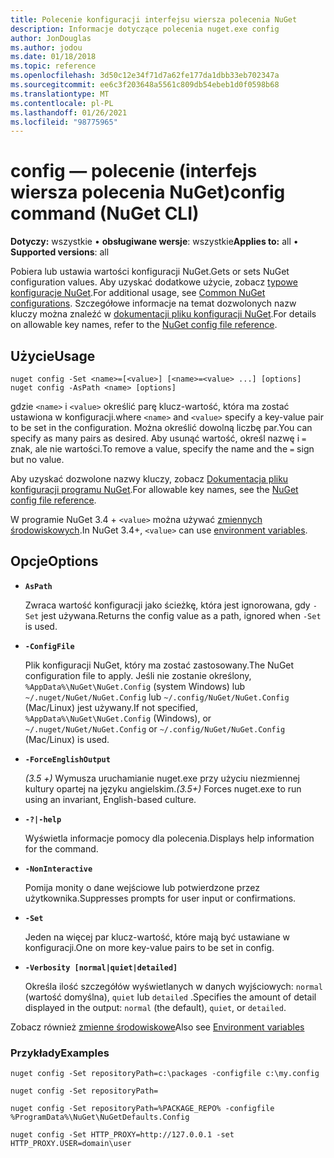```yaml
---
title: Polecenie konfiguracji interfejsu wiersza polecenia NuGet
description: Informacje dotyczące polecenia nuget.exe config
author: JonDouglas
ms.author: jodou
ms.date: 01/18/2018
ms.topic: reference
ms.openlocfilehash: 3d50c12e34f71d7a62fe177da1dbb33eb702347a
ms.sourcegitcommit: ee6c3f203648a5561c809db54ebeb1d0f0598b68
ms.translationtype: MT
ms.contentlocale: pl-PL
ms.lasthandoff: 01/26/2021
ms.locfileid: "98775965"
---
```

# <a name="config-command-nuget-cli"></a><span data-ttu-id="86b02-103">config — polecenie (interfejs wiersza polecenia NuGet)</span><span class="sxs-lookup"><span data-stu-id="86b02-103">config command (NuGet CLI)</span></span>

<span data-ttu-id="86b02-104">**Dotyczy:** wszystkie &bullet; **obsługiwane wersje**: wszystkie</span><span class="sxs-lookup"><span data-stu-id="86b02-104">**Applies to:** all &bullet; **Supported versions**: all</span></span>

<span data-ttu-id="86b02-105">Pobiera lub ustawia wartości konfiguracji NuGet.</span><span class="sxs-lookup"><span data-stu-id="86b02-105">Gets or sets NuGet configuration values.</span></span> <span data-ttu-id="86b02-106">Aby uzyskać dodatkowe użycie, zobacz [typowe konfiguracje NuGet](../../consume-packages/configuring-nuget-behavior.md).</span><span class="sxs-lookup"><span data-stu-id="86b02-106">For additional usage, see [Common NuGet configurations](../../consume-packages/configuring-nuget-behavior.md).</span></span> <span data-ttu-id="86b02-107">Szczegółowe informacje na temat dozwolonych nazw kluczy można znaleźć w [dokumentacji pliku konfiguracji NuGet](../nuget-config-file.md).</span><span class="sxs-lookup"><span data-stu-id="86b02-107">For details on allowable key names, refer to the [NuGet config file reference](../nuget-config-file.md).</span></span>

## <a name="usage"></a><span data-ttu-id="86b02-108">Użycie</span><span class="sxs-lookup"><span data-stu-id="86b02-108">Usage</span></span>

```cli
nuget config -Set <name>=[<value>] [<name>=<value> ...] [options]
nuget config -AsPath <name> [options]
```

<span data-ttu-id="86b02-109">gdzie `<name>` i `<value>` określić parę klucz-wartość, która ma zostać ustawiona w konfiguracji.</span><span class="sxs-lookup"><span data-stu-id="86b02-109">where `<name>` and `<value>` specify a key-value pair to be set in the configuration.</span></span> <span data-ttu-id="86b02-110">Można określić dowolną liczbę par.</span><span class="sxs-lookup"><span data-stu-id="86b02-110">You can specify as many pairs as desired.</span></span> <span data-ttu-id="86b02-111">Aby usunąć wartość, określ nazwę i `=` znak, ale nie wartości.</span><span class="sxs-lookup"><span data-stu-id="86b02-111">To remove a value, specify the name and the `=` sign but no value.</span></span>

<span data-ttu-id="86b02-112">Aby uzyskać dozwolone nazwy kluczy, zobacz [Dokumentacja pliku konfiguracji programu NuGet](../nuget-config-file.md).</span><span class="sxs-lookup"><span data-stu-id="86b02-112">For allowable key names, see the [NuGet config file reference](../nuget-config-file.md).</span></span>

<span data-ttu-id="86b02-113">W programie NuGet 3.4 + `<value>` można używać [zmiennych środowiskowych](cli-ref-environment-variables.md).</span><span class="sxs-lookup"><span data-stu-id="86b02-113">In NuGet 3.4+, `<value>` can use [environment variables](cli-ref-environment-variables.md).</span></span>

## <a name="options"></a><span data-ttu-id="86b02-114">Opcje</span><span class="sxs-lookup"><span data-stu-id="86b02-114">Options</span></span>


- **`AsPath`**

  <span data-ttu-id="86b02-115">Zwraca wartość konfiguracji jako ścieżkę, która jest ignorowana, gdy `-Set` jest używana.</span><span class="sxs-lookup"><span data-stu-id="86b02-115">Returns the config value as a path, ignored when `-Set` is used.</span></span>

- **`-ConfigFile`**

  <span data-ttu-id="86b02-116">Plik konfiguracji NuGet, który ma zostać zastosowany.</span><span class="sxs-lookup"><span data-stu-id="86b02-116">The NuGet configuration file to apply.</span></span> <span data-ttu-id="86b02-117">Jeśli nie zostanie określony, `%AppData%\NuGet\NuGet.Config` (system Windows) lub `~/.nuget/NuGet/NuGet.Config` lub `~/.config/NuGet/NuGet.Config` (Mac/Linux) jest używany.</span><span class="sxs-lookup"><span data-stu-id="86b02-117">If not specified, `%AppData%\NuGet\NuGet.Config` (Windows), or `~/.nuget/NuGet/NuGet.Config` or `~/.config/NuGet/NuGet.Config` (Mac/Linux) is used.</span></span>

- **`-ForceEnglishOutput`**

  <span data-ttu-id="86b02-118">*(3.5 +)* Wymusza uruchamianie nuget.exe przy użyciu niezmiennej kultury opartej na języku angielskim.</span><span class="sxs-lookup"><span data-stu-id="86b02-118">*(3.5+)* Forces nuget.exe to run using an invariant, English-based culture.</span></span>

- **`-?|-help`**

  <span data-ttu-id="86b02-119">Wyświetla informacje pomocy dla polecenia.</span><span class="sxs-lookup"><span data-stu-id="86b02-119">Displays help information for the command.</span></span>

- **`-NonInteractive`**

  <span data-ttu-id="86b02-120">Pomija monity o dane wejściowe lub potwierdzone przez użytkownika.</span><span class="sxs-lookup"><span data-stu-id="86b02-120">Suppresses prompts for user input or confirmations.</span></span>

- **`-Set`**

  <span data-ttu-id="86b02-121">Jeden na więcej par klucz-wartość, które mają być ustawiane w konfiguracji.</span><span class="sxs-lookup"><span data-stu-id="86b02-121">One on more key-value pairs to be set in config.</span></span>

- **`-Verbosity [normal|quiet|detailed]`**

  <span data-ttu-id="86b02-122">Określa ilość szczegółów wyświetlanych w danych wyjściowych: `normal` (wartość domyślna), `quiet` lub `detailed` .</span><span class="sxs-lookup"><span data-stu-id="86b02-122">Specifies the amount of detail displayed in the output: `normal` (the default), `quiet`, or `detailed`.</span></span>

<span data-ttu-id="86b02-123">Zobacz również [zmienne środowiskowe](cli-ref-environment-variables.md)</span><span class="sxs-lookup"><span data-stu-id="86b02-123">Also see [Environment variables](cli-ref-environment-variables.md)</span></span>

### <a name="examples"></a><span data-ttu-id="86b02-124">Przykłady</span><span class="sxs-lookup"><span data-stu-id="86b02-124">Examples</span></span>

```cli
nuget config -Set repositoryPath=c:\packages -configfile c:\my.config

nuget config -Set repositoryPath=

nuget config -Set repositoryPath=%PACKAGE_REPO% -configfile %ProgramData%\NuGet\NuGetDefaults.Config

nuget config -Set HTTP_PROXY=http://127.0.0.1 -set HTTP_PROXY.USER=domain\user
```
